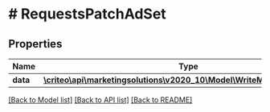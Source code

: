 # # RequestsPatchAdSet

## Properties

Name | Type | Description | Notes
------------ | ------------- | ------------- | -------------
**data** | [**\criteo\api\marketingsolutions\v2020_10\Model\WriteModelPatchAdSet[]**](WriteModelPatchAdSet.md) |  | [optional]

[[Back to Model list]](../../README.md#models) [[Back to API list]](../../README.md#endpoints) [[Back to README]](../../README.md)
